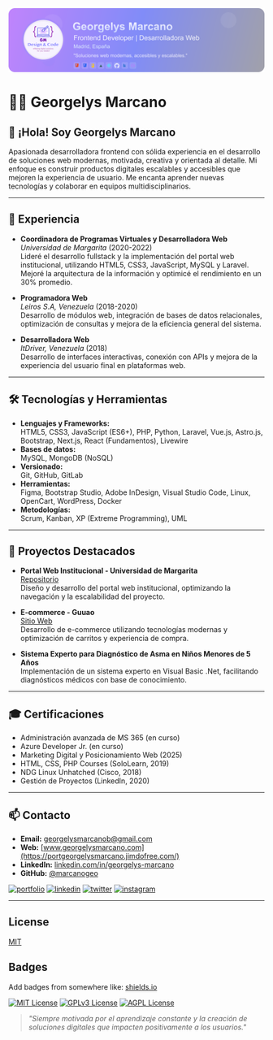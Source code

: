 ![Banner](./images/banner-github-georgelys_Version22.png)

# 👩‍💻 Georgelys Marcano

## 👋 ¡Hola! Soy Georgelys Marcano

Apasionada desarrolladora frontend con sólida experiencia en el desarrollo de soluciones web modernas, motivada, creativa y orientada al detalle. Mi enfoque es construir productos digitales escalables y accesibles que mejoren la experiencia de usuario. Me encanta aprender nuevas tecnologías y colaborar en equipos multidisciplinarios.

---

## 🚀 Experiencia

- **Coordinadora de Programas Virtuales y Desarrolladora Web**  
  _Universidad de Margarita_ (2020-2022)  
  Lideré el desarrollo fullstack y la implementación del portal web institucional, utilizando HTML5, CSS3, JavaScript, MySQL y Laravel. Mejoré la arquitectura de la información y optimicé el rendimiento en un 30% promedio.

- **Programadora Web**  
  _Leiros S.A, Venezuela_ (2018-2020)  
  Desarrollo de módulos web, integración de bases de datos relacionales, optimización de consultas y mejora de la eficiencia general del sistema.

- **Desarrolladora Web**  
  _ItDriver, Venezuela_ (2018)  
  Desarrollo de interfaces interactivas, conexión con APIs y mejora de la experiencia del usuario final en plataformas web.

---

## 🛠️ Tecnologías y Herramientas

- **Lenguajes y Frameworks:**  
  HTML5, CSS3, JavaScript (ES6+), PHP, Python, Laravel, Vue.js, Astro.js, Bootstrap, Next.js, React (Fundamentos), Livewire
- **Bases de datos:**  
  MySQL, MongoDB (NoSQL)
- **Versionado:**  
  Git, GitHub, GitLab
- **Herramientas:**  
  Figma, Bootstrap Studio, Adobe InDesign, Visual Studio Code, Linux, OpenCart, WordPress, Docker
- **Metodologías:**  
  Scrum, Kanban, XP (Extreme Programming), UML

---
  
## 🌟 Proyectos Destacados

- **Portal Web Institucional - Universidad de Margarita**  
  [Repositorio](https://github.com/marcanog/webunimar)  
  Diseño y desarrollo del portal web institucional, optimizando la navegación y la escalabilidad del proyecto.

- **E-commerce - Guuao**  
  [Sitio Web](https://guuao.com/)  
  Desarrollo de e-commerce utilizando tecnologías modernas y optimización de carritos y experiencia de compra.

- **Sistema Experto para Diagnóstico de Asma en Niños Menores de 5 Años**  
  Implementación de un sistema experto en Visual Basic .Net, facilitando diagnósticos médicos con base de conocimiento.

---

## 🎓 Certificaciones

- Administración avanzada de MS 365 (en curso)
- Azure Developer Jr. (en curso)
- Marketing Digital y Posicionamiento Web (2025)
- HTML, CSS, PHP Courses (SoloLearn, 2019)
- NDG Linux Unhatched (Cisco, 2018)
- Gestión de Proyectos (LinkedIn, 2020)

---

## 📫 Contacto

- **Email:** georgelysmarcanob@gmail.com
- **Web:** [www.georgelysmarcano.com](https://portgeorgelysmarcano.jimdofree.com/)
- **LinkedIn:** [linkedin.com/in/georgelys-marcano](https://www.linkedin.com/in/georgelys-marcano/)
- **GitHub:** [@marcanogeo](https://github.com/marcanogeo)
  
[![portfolio](https://img.shields.io/badge/my_portfolio-000?style=for-the-badge&logo=ko-fi&logoColor=white)](https://portgeorgelysmarcano.jimdofree.com/)
[![linkedin](https://img.shields.io/badge/linkedin-0A66C2?style=for-the-badge&logo=linkedin&logoColor=white)]([https://www.linkedin.com/](https://www.linkedin.com/in/georgelys-marcano/))
[![twitter](https://img.shields.io/badge/twitter-1DA1F2?style=for-the-badge&logo=twitter&logoColor=white)]([https://twitter.com/](https://x.com/G30D3V_))
[![instagram](https://img.shields.io/badge/instagram-purple?style=for-the-badge&logo=instgaram&logoColor=white)](https://www.instagram.com/georgelysmarcano/)

---

## License

[MIT](https://choosealicense.com/licenses/mit/)


## Badges

Add badges from somewhere like: [shields.io](https://shields.io/)

[![MIT License](https://img.shields.io/badge/License-MIT-green.svg)](https://choosealicense.com/licenses/mit/)
[![GPLv3 License](https://img.shields.io/badge/License-GPL%20v3-yellow.svg)](https://opensource.org/licenses/)
[![AGPL License](https://img.shields.io/badge/license-AGPL-blue.svg)](http://www.gnu.org/licenses/agpl-3.0)



> _"Siempre motivada por el aprendizaje constante y la creación de soluciones digitales que impacten positivamente a los usuarios."_

 [images/bannerGithub.png]: images/bannerGithub.png

